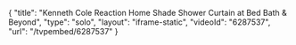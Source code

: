 {
    "title": "Kenneth Cole Reaction Home Shade Shower Curtain at Bed Bath & Beyond",
    "type": "solo",
    "layout": "iframe-static",
    "videoId": "6287537",
    "url": "\/tvpembed\/6287537"
}
